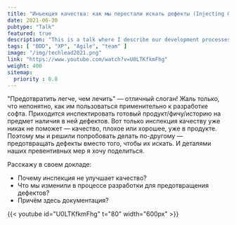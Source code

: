 ```yaml
---
title: "Инъекция качества: как мы перестали искать дефекты (Injecting Quality: How we stopped looking for defects)."
date: 2021-06-30
pubtype: "Talk"
featured: true
description: "This is a talk where I describe our development processes: XP, BDD, ATDD."
tags: [ "BDD", "XP", "Agile", "team" ]
image: "/img/techlead2021.png"
link: "https://www.youtube.com/watch?v=U0LTKfkmFhg"
weight: 400
sitemap:
  priority : 0.8
---
```


"Предотвратить легче, чем лечить" — отличный слоган! Жаль только, что непонятно, как им пользоваться применительно к разработке софта. Приходится инспектировать готовый продукт/фичу/историю на предмет наличия в ней дефектов. Вот только инспекция качеству уже никак не поможет — качество, плохое или хорошее, уже в продукте. Поэтому мы и решили попробовать делать по-другому — предотвращать дефекты вместо того, чтобы их искать. И деталями наших превентивных мер я хочу поделиться.

Расскажу в своем докладе:
* Почему инспекция не улучшает качество?
* Что мы изменили в процессе разработки для предотвращения дефектов?
* Причём здесь документация?

{{< youtube id="U0LTKfkmFhg" t="80" width="600px" >}}
